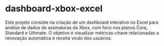 # dashboard-xbox-excel
Este projeto consiste na criação de um dashboard interativo no Excel para análise de dados de assinaturas da Xbox, com foco nos planos Core, Standard e Ultimate. O objetivo é visualizar métricas-chave relacionadas a renovação automática e receita vindo dos usuários.
